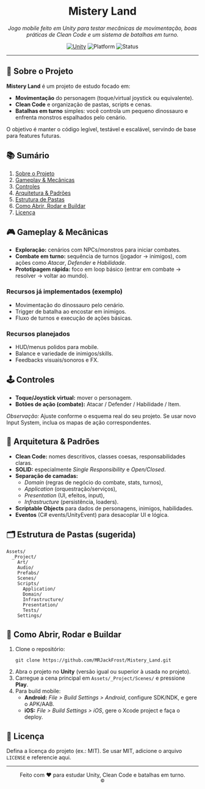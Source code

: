 <!-- README: Mistery Land -->
<h1 align="center">Mistery Land</h1>

<p align="center">
  <em>Jogo mobile feito em Unity para testar mecânicas de movimentação, boas práticas de Clean Code e um sistema de batalhas em turno.</em>
</p>

<p align="center">
  <!-- Badges (opcionais). Troque 'main' pela sua branch padrão, se necessário. -->
  <a href="https://unity.com/"><img alt="Unity" src="https://img.shields.io/badge/Engine-Unity-black?logo=unity"></a>
  <img alt="Platform" src="https://img.shields.io/badge/Platform-Android%20%7C%20iOS-blue">
  <img alt="Status" src="https://img.shields.io/badge/Status-Em%20desenvolvimento-yellow">
</p>

<hr/>

<h2 id="sobre">🧭 Sobre o Projeto</h2>
<p>
  <strong>Mistery Land</strong> é um projeto de estudo focado em:
</p>
<ul>
  <li><strong>Movimentação</strong> do personagem (toque/virtual joystick ou equivalente).</li>
  <li><strong>Clean Code</strong> e organização de pastas, scripts e cenas.</li>
  <li><strong>Batalhas em turno</strong> simples: você controla um pequeno dinossauro e enfrenta monstros espalhados pelo cenário.</li>
</ul>
<p>
  O objetivo é manter o código legível, testável e escalável, servindo de base para features futuras.
</p>

<h2 id="sumario">📚 Sumário</h2>
<ol>
  <li><a href="#sobre">Sobre o Projeto</a></li>
  <li><a href="#gameplay">Gameplay & Mecânicas</a></li>
  <li><a href="#controles">Controles</a></li>
  <li><a href="#arquitetura">Arquitetura & Padrões</a></li>
  <li><a href="#estrutura">Estrutura de Pastas</a></li>
  <li><a href="#rodar">Como Abrir, Rodar e Buildar</a></li>
  <li><a href="#licenca">Licença</a></li>
</ol>

<h2 id="gameplay">🎮 Gameplay & Mecânicas</h2>
<ul>
  <li><strong>Exploração:</strong> cenários com NPCs/monstros para iniciar combates.</li>
  <li><strong>Combate em turno:</strong> sequência de turnos (jogador &rarr; inimigos), com ações como <em>Atacar</em>, <em>Defender</em> e <em>Habilidade</em>.</li>
  <li><strong>Prototipagem rápida:</strong> foco em loop básico (entrar em combate &rarr; resolver &rarr; voltar ao mundo).</li>
</ul>

<h3>Recursos já implementados (exemplo)</h3>
<ul>
  <li>Movimentação do dinossauro pelo cenário.</li>
  <li>Trigger de batalha ao encostar em inimigos.</li>
  <li>Fluxo de turnos e execução de ações básicas.</li>
</ul>

<h3>Recursos planejados</h3>
<ul>
  <li>HUD/menus polidos para mobile.</li>
  <li>Balance e variedade de inimigos/skills.</li>
  <li>Feedbacks visuais/sonoros e FX.</li>
</ul>

<h2 id="controles">🕹️ Controles</h2>
<ul>
  <li><strong>Toque/Joystick virtual:</strong> mover o personagem.</li>
  <li><strong>Botões de ação (combate):</strong> Atacar / Defender / Habilidade / Item.</li>
</ul>
<p><em>Observação:</em> Ajuste conforme o esquema real do seu projeto. Se usar novo Input System, inclua os mapas de ação correspondentes.</p>

<h2 id="arquitetura">🧱 Arquitetura & Padrões</h2>
<ul>
  <li><strong>Clean Code:</strong> nomes descritivos, classes coesas, responsabilidades claras.</li>
  <li><strong>SOLID:</strong> especialmente <em>Single Responsibility</em> e <em>Open/Closed</em>.</li>
  <li><strong>Separação de camadas:</strong> 
    <ul>
      <li><em>Domain</em> (regras de negócio do combate, stats, turnos),</li>
      <li><em>Application</em> (orquestração/serviços),</li>
      <li><em>Presentation</em> (UI, efeitos, input),</li>
      <li><em>Infrastructure</em> (persistência, loaders).</li>
    </ul>
  </li>
  <li><strong>Scriptable Objects</strong> para dados de personagens, inimigos, habilidades.</li>
  <li><strong>Eventos</strong> (C# events/UnityEvent) para desacoplar UI e lógica.</li>
</ul>

<h2 id="estrutura">🗂️ Estrutura de Pastas (sugerida)</h2>
<pre><code>Assets/
  _Project/
    Art/
    Audio/
    Prefabs/
    Scenes/
    Scripts/
      Application/
      Domain/
      Infrastructure/
      Presentation/
      Tests/
    Settings/
</code></pre>

<h2 id="rodar">🚀 Como Abrir, Rodar e Buildar</h2>
<ol>
  <li>Clone o repositório:
    <pre><code>git clone https://github.com/MRJackFrost/Mistery_Land.git</code></pre>
  </li>
  <li>Abra o projeto no <strong>Unity</strong> (versão igual ou superior à usada no projeto).</li>
  <li>Carregue a cena principal em <code>Assets/_Project/Scenes/</code> e pressione <strong>Play</strong>.</li>
  <li>Para build mobile:
    <ul>
      <li><strong>Android:</strong> <em>File &gt; Build Settings &gt; Android</em>, configure SDK/NDK, e gere o APK/AAB.</li>
      <li><strong>iOS:</strong> <em>File &gt; Build Settings &gt; iOS</em>, gere o Xcode project e faça o deploy.</li>
    </ul>
  </li>
</ol>


<h2 id="licenca">📄 Licença</h2>
<p>
  Defina a licença do projeto (ex.: MIT). Se usar MIT, adicione o arquivo <code>LICENSE</code> e referencie aqui.
</p>

<hr/>

<p align="center">
  Feito com ❤️ para estudar Unity, Clean Code e batalhas em turno.<br/>
  <small>© <!-- Seu nome/ano aqui --> </small>
</p>
